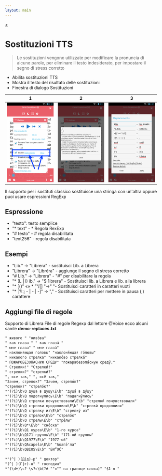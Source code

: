 ```yaml
---
layout: main
---
```

[<](/wiki/faq/it)

# Sostituzioni TTS

> Le sostituzioni vengono utilizzate per modificare la pronuncia di alcune parole, per eliminare il testo indesiderato, per impostare il segno di stress corretto

* Abilita sostituzioni TTS
* Mostra il testo del risultato delle sostituzioni
* Finestra di dialogo Sostituzioni

|1|2|3|
|-|-|-|
|![](1.png)|![](2.png)|![](3.png)|


Il supporto per i sostituti classico sostituisce una stringa con un'altra oppure puoi usare espressioni RegExp

## Espressione

* &quot;testo&quot;: testo semplice
* &quot;* text&quot; - * Regola RexExp
* &quot;# testo&quot; - # regola disabilitata
* &quot;text256&quot; - regola disabilitata

## Esempi

* &quot;Lib.&quot; -&gt; &quot;Librera&quot; - sostituisci Lib. a Librera
* &quot;Librera&quot; -&gt; &quot;Libréra&quot; - aggiunge il segno di stress corretto
* &quot;# Lib.&quot; -&gt; &quot;Librera&quot; - &quot;#&quot; per disabilitare la regola
* &quot;* (L | l) ib.&quot; -&gt; &quot;$ 1ibrera&quot; - Sostituisci lib. a Librera e lib. alla librera
* &quot;* [()&quot; «» * ”“/[] &quot;-&gt;&quot; &quot;- Sostituisci caratteri in caratteri vuoti
* &quot;* [?!:; - | - | -]&quot; -&gt; &quot;,&quot; - Sostituisci caratteri per mettere in pausa (,) carattere

## Aggiungi file di regole

Supporto di Librera File di regole Regexp dal lettore @Voice
ecco alcuni samle **demo-replaces.txt**

```
" живого " "живо́ва"
" как глаза " " как глаза́ "
" мне глаза" " мне глаза́"
" наклоняющая головы" "наклоня́ющая го́ловы"
" никакого стрелка" "никако́во стрелка́"
" ПОЖАРОБЕЗОПАСНУЮ СРЕДУ" "пожарабезопа́сную среду́."
" Стрелки!" "Стрелки́!"
" стрелки?" "стрелки́?"
", все так," ", всё так,"
"Зачем, стрелок?" "Зачем, стрело́к?"
"стрелок?" "стрело́к?"
*"(?i)\b\Q душа в душу\E\b" "душа́ в ду́шу"
*"(?i)\b\Q подогнулись\E\b" "падагну́лись"
*"(?i)\b\Q стрелки почувствовали\E\b" "стрелки́ почувствовали"
*"(?i)\b\Q стрелки продолжили\E\b" "стрелки́ продолжили"
*"(?i)\b\Q стрелку из\E\b" "стрелку́ из"
*"(?i)\b\Q стрелок\E\b" "стрело́к"
*"(?i)\b\Q стрелы\E\b" "стре́лы"
*"(?i)\b\Q*\E\b" "сно́ска"
*"(?i)\b\Q1 курса\E\b" "1-го курса"
*"(?i)\b\Q171 группы\E\b" "171-ой группы"
*"(?i)\b\Q1977\E\b" "1977-ой"
*"(?i)\b\QAcapela\E\b" "Акапэ́'ла"
*"(?i)\b\QBIOS\E\b" "БИ́“О́С"

*"(^| )(Д|д)-р" " доктор"
"(^| )(Г|г)-н" " господин"
*"(\d+)\s?-\s?я\b(?# ""я"" на границе слова)" "$1-я "
```


   
